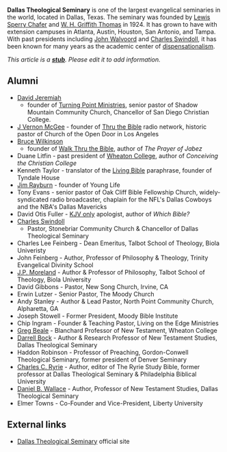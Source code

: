 **Dallas Theological Seminary** is one of the largest evangelical
seminaries in the world, located in Dallas, Texas. The seminary was
founded by
[Lewis Sperry Chafer](Lewis_Sperry_Chafer "Lewis Sperry Chafer")
and
[W. H. Griffith Thomas](W._H._Griffith_Thomas "W. H. Griffith Thomas")
in 1924. It has grown to have with extension campuses in Atlanta,
Austin, Houston, San Antonio, and Tampa. With past presidents
including [John Walvoord](John_Walvoord "John Walvoord") and
[Charles Swindoll](index.php?title=Charles_Swindoll&action=edit&redlink=1 "Charles Swindoll (page does not exist)"),
it has been known for many years as the academic center of
[dispensationalism](Dispensationalism "Dispensationalism").

*This article is a **[stub](http://www.theopedia.com/Category:Theopedia_stubs "Category:Theopedia stubs")**. Please edit it to add information.*
## Alumni

-   [David Jeremiah](index.php?title=David_Jeremiah&action=edit&redlink=1 "David Jeremiah (page does not exist)")
    - founder of
    [Turning Point Ministries](http://www.turningpointonline.org/site/PageServer?pagename=about),
    senior pastor of Shadow Mountain Community Church, Chancellor of
    San Diego Christian College.
-   [J Vernon McGee](J_Vernon_McGee "J Vernon McGee") - founder of
    [Thru the Bible](http://www.thruthebible.org/site/c.hvKSLdMYIsG/b.403743/k.3085/Dr_J_Vernon_McGeeFounder_and_Teacher_of_the_Thru_the_Bible_Radio_Bible_Study_Program.htm)
    radio network, historic pastor of Church of the Open Door in Los
    Angeles
-   [Bruce Wilkinson](index.php?title=Bruce_Wilkinson&action=edit&redlink=1 "Bruce Wilkinson (page does not exist)")
    - founder of [Walk Thru the Bible](http://www.walkthru.org/),
    author of *The Prayer of Jabez*
-   Duane Litfin - past president of
    [Wheaton College](Wheaton_College "Wheaton College"), author of
    *Conceiving the Christian College*
-   Kenneth Taylor - translator of the
    [Living Bible](Living_Bible "Living Bible") paraphrase, founder of
    Tyndale House
-   [Jim Rayburn](Jim_Rayburn "Jim Rayburn") - founder of Young
    Life
-   Tony Evans - senior pastor of Oak Cliff Bible Fellowship
    Church, widely-syndicated radio broadcaster, chaplain for the NFL's
    Dallas Cowboys and the NBA's Dallas Mavericks
-   David Otis Fuller -
    [KJV only](King_James_Only_movement "King James Only movement")
    apologist, author of *Which Bible?*
-   [Charles Swindoll](index.php?title=Charles_Swindoll&action=edit&redlink=1 "Charles Swindoll (page does not exist)")
    - Pastor, Stonebriar Community Church & Chancellor of Dallas
    Theological Seminary
-   Charles Lee Feinberg - Dean Emeritus, Talbot School of
    Theology, Biola Univeristy
-   John Feinberg - Author, Professor of Philosophy & Theology,
    Trinity Evangelical Divinity School
-   [J.P. Moreland](J.P._Moreland "J.P. Moreland") - Author &
    Professor of Philosophy, Talbot School of Theology, Biola
    University
-   David Gibbons - Pastor, New Song Church, Irvine, CA
-   Erwin Lutzer - Senior Pastor, The Moody Church
-   Andy Stanley - Author & Lead Pastor, North Point Community
    Church, Alpharetta, GA
-   Joseph Stowell - Former President, Moody Bible Institute
-   Chip Ingram - Founder & Teaching Pastor, Living on the Edge
    Ministries
-   [Greg Beale](Greg_Beale "Greg Beale") - Blanchard Professor of
    New Testament, Wheaton College
-   [Darrell Bock](Darrell_Bock "Darrell Bock") - Author & Research
    Professor of New Testament Studies, Dallas Theological Seminary
-   Haddon Robinson - Professor of Preaching, Gordon-Conwell
    Theological Seminary, former president of Denver Seminary
-   [Charles C. Ryrie](Charles_C._Ryrie "Charles C. Ryrie") -
    Author, editor of The Ryrie Study Bible, former professor at Dallas
    Theological Seminary & Philadelphia Biblical University
-   [Daniel B. Wallace](Daniel_B._Wallace "Daniel B. Wallace") -
    Author, Professor of New Testament Studies, Dallas Theological
    Seminary
-   Elmer Towns - Co-Founder and Vice-President, Liberty
    University

## External links

-   [Dallas Theological Seminary](http://www.dts.edu/) official
    site



